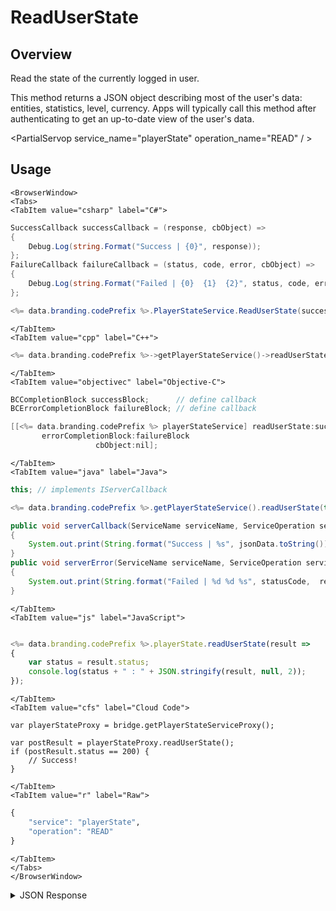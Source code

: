 # ReadUserState
## Overview
Read the state of the currently logged in user.

This method returns a JSON object describing most of the user's data: entities, statistics, level, currency. Apps will typically call this method after authenticating to get an up-to-date view of the user's data.

<PartialServop service_name="playerState" operation_name="READ" / >

## Usage

```mdx-code-block
<BrowserWindow>
<Tabs>
<TabItem value="csharp" label="C#">
```

```csharp
SuccessCallback successCallback = (response, cbObject) =>
{
    Debug.Log(string.Format("Success | {0}", response));
};
FailureCallback failureCallback = (status, code, error, cbObject) =>
{
    Debug.Log(string.Format("Failed | {0}  {1}  {2}", status, code, error));
};

<%= data.branding.codePrefix %>.PlayerStateService.ReadUserState(successCallback, failureCallback);
```

```mdx-code-block
</TabItem>
<TabItem value="cpp" label="C++">
```

```cpp
<%= data.branding.codePrefix %>->getPlayerStateService()->readUserState(this);
```

```mdx-code-block
</TabItem>
<TabItem value="objectivec" label="Objective-C">
```

```objectivec
BCCompletionBlock successBlock;      // define callback
BCErrorCompletionBlock failureBlock; // define callback

[[<%= data.branding.codePrefix %> playerStateService] readUserState:successBlock
       errorCompletionBlock:failureBlock
                   cbObject:nil];
```

```mdx-code-block
</TabItem>
<TabItem value="java" label="Java">
```

```java
this; // implements IServerCallback

<%= data.branding.codePrefix %>.getPlayerStateService().readUserState(this);

public void serverCallback(ServiceName serviceName, ServiceOperation serviceOperation, JSONObject jsonData)
{
    System.out.print(String.format("Success | %s", jsonData.toString()));
}
public void serverError(ServiceName serviceName, ServiceOperation serviceOperation, int statusCode, int reasonCode, String jsonError)
{
    System.out.print(String.format("Failed | %d %d %s", statusCode,  reasonCode, jsonError.toString()));
}
```

```mdx-code-block
</TabItem>
<TabItem value="js" label="JavaScript">
```

```javascript

<%= data.branding.codePrefix %>.playerState.readUserState(result =>
{
	var status = result.status;
	console.log(status + " : " + JSON.stringify(result, null, 2));
});
```

```mdx-code-block
</TabItem>
<TabItem value="cfs" label="Cloud Code">
```

```cfscript
var playerStateProxy = bridge.getPlayerStateServiceProxy();

var postResult = playerStateProxy.readUserState();
if (postResult.status == 200) {
    // Success!
}
```

```mdx-code-block
</TabItem>
<TabItem value="r" label="Raw">
```

```r
{
	"service": "playerState",
	"operation": "READ"
}
```

```mdx-code-block
</TabItem>
</Tabs>
</BrowserWindow>
```

<details>
<summary>JSON Response</summary>

```json
{
	"status": 200,
	"data": {
		"vcPurchased": 0,
		"experiencePoints": 100,
		"refundCount": 0,
		"server_time": 1484932358724,
		"experienceLevel": 0,
		"currency": {
			"credits": {
				"purchased": 0,
				"balance": 12212,
				"consumed": 133,
				"awarded": 12345
			}
		},
		"statistics": {
			"TestStat": 0,
			"TestStat2": 0
		},
		"abTestingId": 8,
		"id": "323ce861-b749-4ce4-a57a-175232e21b5d",
		"createdAt": 1459439058035,
		"profileId": "323ce861-b749-4ce4-a57a-175232e21b5d",
		"isTester": false,
		"xpCapped": false,
		"sent_events": [],
		"timeZoneOffset": -5,
		"playerName": "",
		"vcClaimed": 0,
		"parentProfileId": null,
		"countryCode": "CA",
		"loginCount": 107,
		"emailAddress": "bradleyh@bitheads.com",
		"peerProfileIds": {
			"peerapp": {
				"profileId": "65fad6a7-1bb7-4ac1-8b8b-59671a81a9ce"
			}
		},
		"previousLogin": 1484061296282,
		"incoming_events": [],
		"peerCurrency": {
			"peerapp": {
				"gold": {
					"purchased": 0,
					"balance": 343,
					"consumed": 0,
					"awarded": 343
				}
			}
		},
		"lastLogin": 1484932342834,
		"languageCode": "en",
		"pictureUrl": null,
		"amountSpent": 0
	}
}
```
</details>

